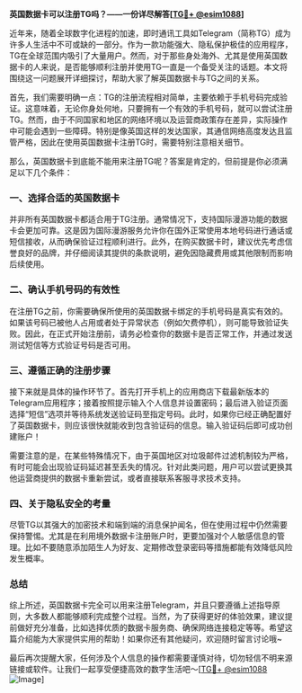 **英国数据卡可以注册TG吗？——一份详尽解答[[TG💪+ @esim1088](https://t.me/s/esim1088)]**

近年来，随着全球数字化进程的加速，即时通讯工具如Telegram（简称TG）成为许多人生活中不可或缺的一部分。作为一款功能强大、隐私保护极佳的应用程序，TG在全球范围内吸引了大量用户。然而，对于那些身处海外、尤其是使用英国数据卡的人来说，是否能够顺利注册并使用TG一直是一个备受关注的话题。本文将围绕这一问题展开详细探讨，帮助大家了解英国数据卡与TG之间的关系。

首先，我们需要明确一点：TG的注册流程相对简单，主要依赖于手机号码完成验证。这意味着，无论你身处何地，只要拥有一个有效的手机号码，就可以尝试注册TG。然而，由于不同国家和地区的网络环境以及运营商政策存在差异，实际操作中可能会遇到一些障碍。特别是像英国这样的发达国家，其通信网络高度发达且监管严格，因此在使用英国数据卡注册TG时，需要特别注意相关细节。

那么，英国数据卡到底能不能用来注册TG呢？答案是肯定的，但前提是你必须满足以下几个条件：

### 一、选择合适的英国数据卡

并非所有英国数据卡都适合用于TG注册。通常情况下，支持国际漫游功能的数据卡会更加可靠。这是因为国际漫游服务允许你在国外正常使用本地号码进行通话或短信接收，从而确保验证过程顺利进行。此外，在购买数据卡时，建议优先考虑信誉良好的品牌，并仔细阅读其提供的条款说明，避免因隐藏费用或其他限制而影响后续使用。

### 二、确认手机号码的有效性

在注册TG之前，你需要确保所使用的英国数据卡绑定的手机号码是真实有效的。如果该号码已被他人占用或者处于异常状态（例如欠费停机），则可能导致验证失败。因此，在正式开始注册前，请务必检查你的数据卡是否正常工作，并通过发送测试短信等方式验证号码是否可用。

### 三、遵循正确的注册步骤

接下来就是具体的操作环节了。首先打开手机上的应用商店下载最新版本的Telegram应用程序；接着按照提示输入个人信息并设置密码；最后进入验证页面选择“短信”选项并等待系统发送验证码至指定号码。此时，如果你已经正确配置好了英国数据卡，则应该很快就能收到包含验证码的信息。输入验证码后即可成功创建账户！

需要注意的是，在某些特殊情况下，由于英国地区对垃圾邮件过滤机制较为严格，有时可能会出现验证码延迟甚至丢失的情况。针对此类问题，用户可以尝试更换其他运营商提供的数据卡重新尝试，或者直接联系客服寻求技术支持。

### 四、关于隐私安全的考量

尽管TG以其强大的加密技术和端到端的消息保护闻名，但在使用过程中仍然需要保持警惕。尤其是在利用境外数据卡注册账户时，更要加强对个人敏感信息的管理。比如不要随意添加陌生人为好友、定期修改登录密码等措施都能有效降低风险发生概率。

### 总结

综上所述，英国数据卡完全可以用来注册Telegram，并且只要遵循上述指导原则，大多数人都能够顺利完成整个过程。当然，为了获得更好的体验效果，建议提前做好充分准备，比如选择优质的数据卡服务商、确保网络连接稳定等等。希望这篇介绍能为大家提供实用的帮助！如果你还有其他疑问，欢迎随时留言讨论哦~

最后再次提醒大家，任何涉及个人信息的操作都需要谨慎对待，切勿轻信不明来源链接或软件。让我们一起享受便捷高效的数字生活吧～[[TG💪+ @esim1088](https://t.me/s/esim1088) ![Image](https://i.postimg.cc/4NQfJmqS/Snipaste-2025-05-13-00-14-12.png)]